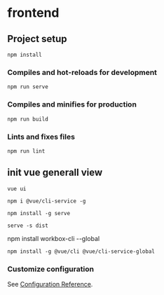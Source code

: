 # frontend

## Project setup

```
npm install
```

### Compiles and hot-reloads for development

```
npm run serve
```

### Compiles and minifies for production

```
npm run build
```

### Lints and fixes files

```
npm run lint
```

## init vue generall view

```
vue ui
```

```
npm i @vue/cli-service -g
```

```
npm install -g serve
```

```
serve -s dist
```

npm install workbox-cli --global

```
npm install -g @vue/cli @vue/cli-service-global
```

### Customize configuration

See [Configuration Reference](https://cli.vuejs.org/config/).

